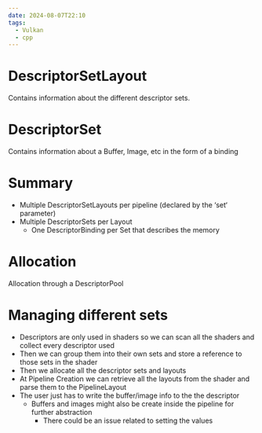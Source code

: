 ```yaml
---
date: 2024-08-07T22:10
tags:
  - Vulkan
  - cpp
---
```

# DescriptorSetLayout
Contains information about the different descriptor sets. 

# DescriptorSet
Contains information about a Buffer, Image, etc in the form of a binding

# Summary
- Multiple DescriptorSetLayouts per pipeline (declared by the ‘set‘ parameter)
- Multiple DescriptorSets per Layout
	- One DescriptorBinding per Set that describes the memory

# Allocation
Allocation through a DescriptorPool


# Managing different sets
- Descriptors are only used in shaders so we can scan all the shaders and collect every descriptor used
- Then we can group them into their own sets and store a reference to those sets in the shader
- Then we allocate all the descriptor sets and layouts
- At Pipeline Creation we can retrieve all the layouts from the shader and parse them to the PipelineLayout
- The user just has to write the buffer/image info to the the descriptor 
	- Buffers and images might also be create inside the pipeline for further abstraction
		- There could be an issue related to setting the values
